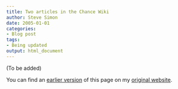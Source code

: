 ```yaml
---
title: Two articles in the Chance Wiki
author: Steve Simon
date: 2005-01-01
categories:
- Blog post
tags:
- Being updated
output: html_document
---
```


(To be added)

<!---More--->

You can find an [earlier version][sim1] of this page on my [original website][sim2].


[sim1]: http://www.pmean.com/05/ChanceWikiA.html
[sim2]: http://www.pmean.com/original_site.html
